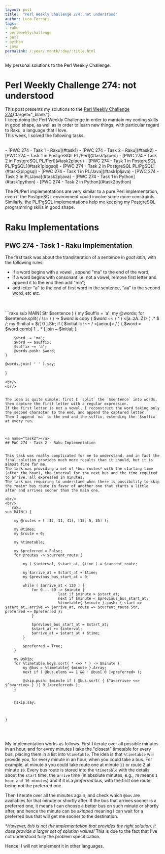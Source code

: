 ```yaml
---
layout: post
title:  "Perl Weekly Challenge 274: not understood"
author: Luca Ferrari
tags:
- raku
- perlweeklychallenge
- perl
- python
- java
permalink: /:year/:month/:day/:title.html
---
```

My personal solutions to the Perl Weekly Challenge.

# Perl Weekly Challenge 274: not understood

This post presents my solutions to the [Perl Weekly Challenge 274](https://perlweeklychallenge.org/blog/perl-weekly-challenge-274/){:target="_blank"}.
<br/>
I keep doing the Perl Weekly Challenge in order to mantain my coding skills in good shape, as well as in order to learn new things, with particular regard to Raku, a language that I love.
<br/>
This week, I solved the following tasks:

<br/>
- [PWC 274 - Task 1 - Raku](#task1)
- [PWC 274 - Task 2 - Raku](#task2)
- [PWC 274 - Task 1 in PostgreSQL PL/Perl](#task1plperl)
- [PWC 274 - Task 2 in PostgreSQL PL/Perl](#task2plperl)
- [PWC 274 - Task 1 in PostgreSQL PL/PgSQL](#task1plpgsql)
- [PWC 274 - Task 2 in PostgreSQL PL/PgSQL](#task2plpgsql)
- [PWC 274 - Task 1 in PL/Java](#task1pljava)
- [PWC 274 - Task 2 in PL/Java](#task2pljava)
- [PWC 274 - Task 1 in Python](#task1python)
- [PWC 274 - Task 2 in Python](#task2python)


The PL/Perl implementations are very similar to a pure Perl implementation, even if the PostgreSQL environment could involve some more constraints. Similarly, the PL/PgSQL implementations help me keeping my PostgreSQL programming skills in good shape.

# Raku Implementations

<a name="task1"></a>
## PWC 274 - Task 1 - Raku Implementation

The first task was about the transliteration of a sentence in *goat latin*, with the following rules:
- if a word begins with a vowel , append "ma" to the end of the word;
- if a word begins with consonant i.e. not a vowel, remove first letter and append it to the end then add "ma";
- add letter "a" to the end of first word in the sentence, "aa" to the second word, etc etc.

<br/>
<br/>
```raku
sub MAIN( Str $sentence ) {
    my $suffix = 'a';
    my @words;
    for $sentence.split( / \s+ / ) -> $word is copy {
		$word ~~ / ^ ( <[a..zA..Z]> ) .* $ /;
		my $initial = $/[ 0 ].Str;
		if ( $initial.lc !~~ / <[aeiou]> / ) {
		    $word = $word.comb[ 1 .. * ].join ~ $initial;
		}

		$word ~= 'ma';
		$word ~= $suffix;
		$suffix ~= 'a';
		@words.push: $word;
    }

    @words.join( ' ' ).say;

}

```
<br/>
<br/>


The idea is quite simple: first I `split` the `$sentence` into words, then capture the first letter with a regular expression.
If the first letter is not a vowel, I reconstruct the word taking only the second character to the end, and append the captured letter.
Then I append `ma` to the end and the suffix, extending the `$suffix` at every run.



<a name="task2"></a>
## PWC 274 - Task 2 - Raku Implementation


This task was really complicated for me to understand, and in fact the final solution provides much more results than it should, but it is almost fine for me.
The task was providing a set of *bus routes* with the starting time (after the hour), the interval for the next bus and the time required to arrive, all expressed in minutes.
The task was requiring to understand when there is possibility to skip the *main* bus route in favor of another one that starts a little after and arrives sooner than the main one.

<br/>
<br/>
```raku
sub MAIN() {

    my @routes = [ [12, 11, 41], [15, 5, 35] ];

    my @times;
    my $route = 0;

    my %timetable;

    my $preferred = False;
    for @routes -> $current_route {

		my ( $interval, $start_at, $time ) = $current_route;

		my $arrive_at = $start_at + $time;
		my $previous_bus_start_at = 0;

		while ( $arrive_at < 120 ) {
		    for 0 .. 59 -> $minute {
						last if $minute > $start_at;
						next if $minute < $previous_bus_start_at;
						%timetable{ $minute }.push: { start => $start_at, arrive => $arrive_at, route => $current_route.Str, preferred => $preferred };
		    }

		    $previous_bus_start_at = $start_at;
		    $start_at += $interval;
		    $arrive_at = $start_at + $time;
		}

		$preferred = True;
    }

    my @skip;
    for %timetable.keys.sort( * <=> * ) -> $minute {
		my @bus = %timetable{ $minute }.Array;
		next if ( @bus.elems == 1 && ! @bus[ 0 ]<preferred> );

		@skip.push: $minute if ( @bus.sort( { $^a<arrive> <=> $^b<arrive> } )[ 0 ]<preferred> );
    }


    @skip.say;



}

```
<br/>
<br/>


My implementation works as follows.
First I iterate over all possible minutes in an hour, and for evrey minutes I take the "closest" timetable for every bus, placing them in a list into `%timetable`. The idea is that `%timetable` will provide you, for every minute in an hour, when you could take a bus. For example, at minute `9` you could take route one at minute `11` or route 2 at minute `10`.
Every bus route is stored into the `%timetable` with the details about the `start` time, the `arrive` time (in absolute minutes, e.g., `70` means `1 hour and 10 minutes`) and if it is a *preferred* bus, with the first one route being not the preferred one.

Then I iterate over all the minutes again, and check which `@bus` are availables for that minute or shortly after. If the bus that arrives sooner is a preferred one, it means I can choose a better bus on such minute or shortly after, and hence the minute can be *skipped* meaning I can wait for a preferred bus that will get me sooner to the destination.

**However, this is not the implementation that provides the right solution, it does provide a larger set of solution values!* This is due to the fact that I've not understood fully the problem specification.

Hence, I will not implement it in other languages.
